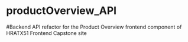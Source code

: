# productOverview_API

#Backend API refactor for the Product Overview frontend component of HRATX51 Frontend Capstone site